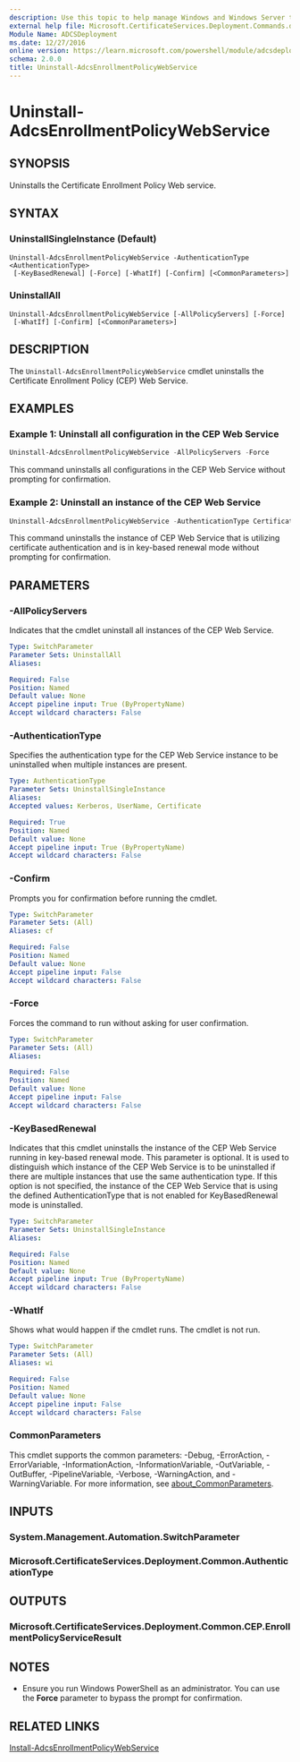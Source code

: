 ```yaml
---
description: Use this topic to help manage Windows and Windows Server technologies with Windows PowerShell.
external help file: Microsoft.CertificateServices.Deployment.Commands.dll-Help.xml
Module Name: ADCSDeployment
ms.date: 12/27/2016
online version: https://learn.microsoft.com/powershell/module/adcsdeployment/uninstall-adcsenrollmentpolicywebservice?view=windowsserver2022-ps&wt.mc_id=ps-gethelp
schema: 2.0.0
title: Uninstall-AdcsEnrollmentPolicyWebService
---
```


# Uninstall-AdcsEnrollmentPolicyWebService

## SYNOPSIS
Uninstalls the Certificate Enrollment Policy Web service.

## SYNTAX

### UninstallSingleInstance (Default)

```
Uninstall-AdcsEnrollmentPolicyWebService -AuthenticationType <AuthenticationType>
 [-KeyBasedRenewal] [-Force] [-WhatIf] [-Confirm] [<CommonParameters>]
```

### UninstallAll

```
Uninstall-AdcsEnrollmentPolicyWebService [-AllPolicyServers] [-Force] 
 [-WhatIf] [-Confirm] [<CommonParameters>]
```

## DESCRIPTION

The `Uninstall-AdcsEnrollmentPolicyWebService` cmdlet uninstalls the Certificate Enrollment Policy
(CEP) Web Service.

## EXAMPLES

### Example 1: Uninstall all configuration in the CEP Web Service

```powershell
Uninstall-AdcsEnrollmentPolicyWebService -AllPolicyServers -Force
```

This command uninstalls all configurations in the CEP Web Service without prompting for
confirmation.

### Example 2: Uninstall an instance of the CEP Web Service

```powershell
Uninstall-AdcsEnrollmentPolicyWebService -AuthenticationType Certificate -KeyBasedRenewal -Force
```

This command uninstalls the instance of CEP Web Service that is utilizing certificate authentication
and is in key-based renewal mode without prompting for confirmation.

## PARAMETERS

### -AllPolicyServers

Indicates that the cmdlet uninstall all instances of the CEP Web Service.

```yaml
Type: SwitchParameter
Parameter Sets: UninstallAll
Aliases: 

Required: False
Position: Named
Default value: None
Accept pipeline input: True (ByPropertyName)
Accept wildcard characters: False
```

### -AuthenticationType

Specifies the authentication type for the CEP Web Service instance to be uninstalled when multiple
instances are present.

```yaml
Type: AuthenticationType
Parameter Sets: UninstallSingleInstance
Aliases: 
Accepted values: Kerberos, UserName, Certificate

Required: True
Position: Named
Default value: None
Accept pipeline input: True (ByPropertyName)
Accept wildcard characters: False
```

### -Confirm

Prompts you for confirmation before running the cmdlet.

```yaml
Type: SwitchParameter
Parameter Sets: (All)
Aliases: cf

Required: False
Position: Named
Default value: None
Accept pipeline input: False
Accept wildcard characters: False
```

### -Force

Forces the command to run without asking for user confirmation.

```yaml
Type: SwitchParameter
Parameter Sets: (All)
Aliases: 

Required: False
Position: Named
Default value: None
Accept pipeline input: False
Accept wildcard characters: False
```

### -KeyBasedRenewal

Indicates that this cmdlet uninstalls the instance of the CEP Web Service running in key-based
renewal mode. This parameter is optional. It is used to distinguish which instance of the CEP Web
Service is to be uninstalled if there are multiple instances that use the same authentication type.
If this option is not specified, the instance of the CEP Web Service that is using the defined
AuthenticationType that is not enabled for KeyBasedRenewal mode is uninstalled.

```yaml
Type: SwitchParameter
Parameter Sets: UninstallSingleInstance
Aliases: 

Required: False
Position: Named
Default value: None
Accept pipeline input: True (ByPropertyName)
Accept wildcard characters: False
```

### -WhatIf

Shows what would happen if the cmdlet runs. The cmdlet is not run.

```yaml
Type: SwitchParameter
Parameter Sets: (All)
Aliases: wi

Required: False
Position: Named
Default value: None
Accept pipeline input: False
Accept wildcard characters: False
```

### CommonParameters

This cmdlet supports the common parameters: -Debug, -ErrorAction, -ErrorVariable,
-InformationAction, -InformationVariable, -OutVariable, -OutBuffer, -PipelineVariable, -Verbose,
-WarningAction, and -WarningVariable. For more information, see
[about_CommonParameters](https://go.microsoft.com/fwlink/?LinkID=113216).

## INPUTS

### System.Management.Automation.SwitchParameter

### Microsoft.CertificateServices.Deployment.Common.AuthenticationType

## OUTPUTS

### Microsoft.CertificateServices.Deployment.Common.CEP.EnrollmentPolicyServiceResult

## NOTES

- Ensure you run Windows PowerShell as an administrator. You can use the **Force** parameter to
  bypass the prompt for confirmation.

## RELATED LINKS

[Install-AdcsEnrollmentPolicyWebService](./Install-AdcsEnrollmentPolicyWebService.md)

